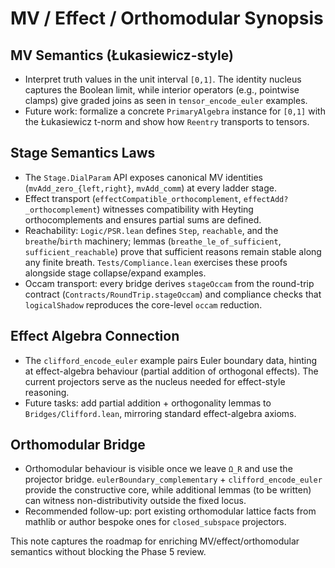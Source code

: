 # MV / Effect / Orthomodular Synopsis

## MV Semantics (Łukasiewicz-style)
- Interpret truth values in the unit interval `[0,1]`. The identity nucleus captures the Boolean limit, while interior operators (e.g., pointwise clamps) give graded joins as seen in `tensor_encode_euler` examples.
- Future work: formalize a concrete `PrimaryAlgebra` instance for `[0,1]` with the Łukasiewicz t-norm and show how `Reentry` transports to tensors.

## Stage Semantics Laws
- The `Stage.DialParam` API exposes canonical MV identities (`mvAdd_zero_{left,right}`, `mvAdd_comm`) at every ladder stage.
- Effect transport (`effectCompatible_orthocomplement`, `effectAdd?_orthocomplement`) witnesses compatibility with Heyting orthocomplements and ensures partial sums are defined.
- Reachability: `Logic/PSR.lean` defines `Step`, `reachable`, and the `breathe`/`birth` machinery; lemmas (`breathe_le_of_sufficient`, `sufficient_reachable`) prove that sufficient reasons remain stable along any finite breath. `Tests/Compliance.lean` exercises these proofs alongside stage collapse/expand examples.
- Occam transport: every bridge derives `stageOccam` from the round-trip contract (`Contracts/RoundTrip.stageOccam`) and compliance checks that `logicalShadow` reproduces the core-level `occam` reduction.

## Effect Algebra Connection
- The `clifford_encode_euler` example pairs Euler boundary data, hinting at effect-algebra behaviour (partial addition of orthogonal effects). The current projectors serve as the nucleus needed for effect-style reasoning.
- Future tasks: add partial addition + orthogonality lemmas to `Bridges/Clifford.lean`, mirroring standard effect-algebra axioms.

## Orthomodular Bridge
- Orthomodular behaviour is visible once we leave `Ω_R` and use the projector bridge. `eulerBoundary_complementary` + `clifford_encode_euler` provide the constructive core, while additional lemmas (to be written) can witness non-distributivity outside the fixed locus.
- Recommended follow-up: port existing orthomodular lattice facts from mathlib or author bespoke ones for `closed_subspace` projectors.

This note captures the roadmap for enriching MV/effect/orthomodular semantics without blocking the Phase 5 review.
